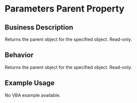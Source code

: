 # Parameters Parent Property

## Business Description
Returns the parent object for the specified object. Read-only.

## Behavior
Returns the parent object for the specified object. Read-only.

## Example Usage
No VBA example available.